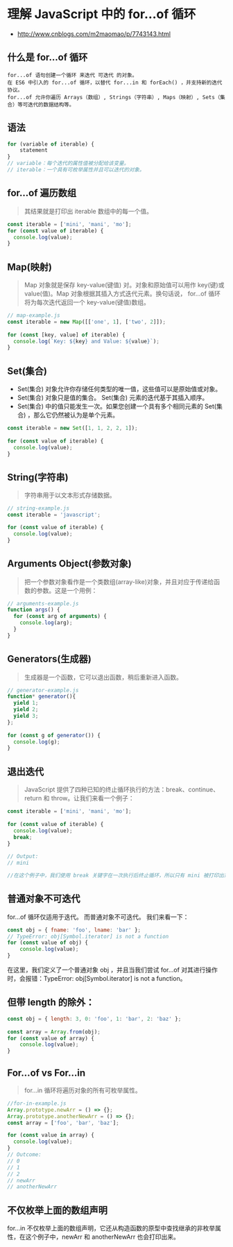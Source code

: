# 理解 JavaScript 中的 for…of 循环
+ http://www.cnblogs.com/m2maomao/p/7743143.html


## 什么是 for…of 循环
~~~
for...of 语句创建一个循环 来迭代 可迭代 的对象。
在 ES6 中引入的 for...of 循环，以替代 for...in 和 forEach() ，并支持新的迭代协议。
for...of 允许你遍历 Arrays（数组）, Strings（字符串）, Maps（映射）, Sets（集合）等可迭代的数据结构等。
~~~


## 语法
```js
for (variable of iterable) {
    statement
}
// variable：每个迭代的属性值被分配给该变量。
// iterable：一个具有可枚举属性并且可以迭代的对象。
```

## for...of 遍历数组
> 其结果就是打印出 iterable 数组中的每一个值。
```js
const iterable = ['mini', 'mani', 'mo'];
for (const value of iterable) {
  console.log(value);
}
```

## Map(映射)
> Map 对象就是保存 key-value(键值) 对。对象和原始值可以用作 key(键)或 value(值)。Map 对象根据其插入方式迭代元素。换句话说， for...of 循环将为每次迭代返回一个 key-value(键值)数组。
```js
// map-example.js
const iterable = new Map([['one', 1], ['two', 2]]);
 
for (const [key, value] of iterable) {
  console.log(`Key: ${key} and Value: ${value}`);
}
```

## Set(集合)
- Set(集合) 对象允许你存储任何类型的唯一值，这些值可以是原始值或对象。 
- Set(集合) 对象只是值的集合。 Set(集合) 元素的迭代基于其插入顺序。 
- Set(集合) 中的值只能发生一次。如果您创建一个具有多个相同元素的 Set(集合) ，那么它仍然被认为是单个元素。

```js
const iterable = new Set([1, 1, 2, 2, 1]);
 
for (const value of iterable) {
  console.log(value);
}
```

## String(字符串)
> 字符串用于以文本形式存储数据。
```js
// string-example.js
const iterable = 'javascript';

for (const value of iterable) {
  console.log(value);
}
```
 
## Arguments Object(参数对象)
> 把一个参数对象看作是一个类数组(array-like)对象，并且对应于传递给函数的参数。这是一个用例：
```js
// arguments-example.js
function args() {
  for (const arg of arguments) {
    console.log(arg);
  }
}
```

## Generators(生成器)
> 生成器是一个函数，它可以退出函数，稍后重新进入函数。

```js
// generator-example.js
function* generator(){ 
  yield 1; 
  yield 2; 
  yield 3; 
}; 
 
for (const g of generator()) { 
  console.log(g); 
}
```

## 退出迭代
> JavaScript 提供了四种已知的终止循环执行的方法：break、continue、return 和 throw。让我们来看一个例子：

```js
const iterable = ['mini', 'mani', 'mo'];
 
for (const value of iterable) {
  console.log(value);
  break;
}
 
// Output:
// mini

//在这个例子中，我们使用 break 关键字在一次执行后终止循环，所以只有 mini 被打印出来。
```

## 普通对象不可迭代
for...of 循环仅适用于迭代。 而普通对象不可迭代。 我们来看一下：
```js
const obj = { fname: 'foo', lname: 'bar' };
// TypeError: obj[Symbol.iterator] is not a function
for (const value of obj) { 
    console.log(value);
}
```

在这里，我们定义了一个普通对象 obj ，并且当我们尝试 for...of 对其进行操作时，会报错：TypeError: obj[Symbol.iterator] is not a function。

## 但带 length 的除外：
```js
const obj = { length: 3, 0: 'foo', 1: 'bar', 2: 'baz' };
 
const array = Array.from(obj);
for (const value of array) { 
    console.log(value);
}
```


## For…of vs For…in
> for...in 循环将遍历对象的所有可枚举属性。
```js
//for-in-example.js
Array.prototype.newArr = () => {};
Array.prototype.anotherNewArr = () => {};
const array = ['foo', 'bar', 'baz'];

for (const value in array) { 
  console.log(value);
}
// Outcome:
// 0
// 1
// 2
// newArr
// anotherNewArr
```
## 不仅枚举上面的数组声明
for...in 不仅枚举上面的数组声明，它还从构造函数的原型中查找继承的非枚举属性，在这个例子中，newArr 和 anotherNewArr 也会打印出来。



